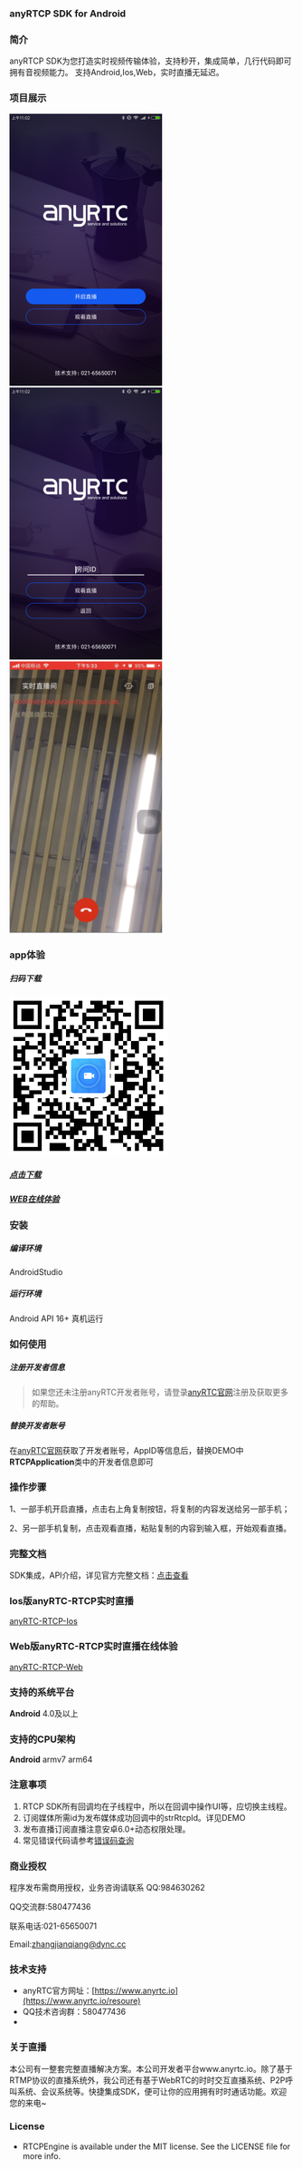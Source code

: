 ### anyRTCP SDK for Android
### 简介
anyRTCP SDK为您打造实时视频传输体验，支持秒开，集成简单，几行代码即可拥有音视频能力。
支持Android,Ios,Web，实时直播无延迟。

### 项目展示
![image](https://github.com/AnyRTC/anyRTC-RTCP-Android/blob/master/images/rtcp1.jpg)
![image](https://github.com/AnyRTC/anyRTC-RTCP-Android/blob/master/images/rtcp2.jpg)
![image](https://github.com/AnyRTC/anyRTC-RTCP-Android/blob/master/images/rtcp3.jpg)

### app体验

##### 扫码下载
![image](https://github.com/AnyRTC/anyRTC-RTCP-Android/blob/master/images/demo_qrcode.png)
##### [点击下载](https://www.pgyer.com/app/qrcode/anyrtc_rtcp1)
##### [WEB在线体验](https://www.anyrtc.cc/demo/rtcp)

### 安装

##### 编译环境

AndroidStudio

##### 运行环境

Android API 16+
真机运行

### 如何使用

##### 注册开发者信息

>如果您还未注册anyRTC开发者账号，请登录[anyRTC官网](http://www.anyrtc.io)注册及获取更多的帮助。

##### 替换开发者账号
在[anyRTC官网](http://www.anyrtc.io)获取了开发者账号，AppID等信息后，替换DEMO中
**RTCPApplication**类中的开发者信息即可

### 操作步骤

1、一部手机开启直播，点击右上角复制按钮，将复制的内容发送给另一部手机；

2、另一部手机复制，点击观看直播，粘贴复制的内容到输入框，开始观看直播。

### 完整文档
SDK集成，API介绍，详见官方完整文档：[点击查看](https://www.anyrtc.io/resoure)

### Ios版anyRTC-RTCP实时直播

[anyRTC-RTCP-Ios](https://github.com/AnyRTC/anyRTC-RTCP-iOS)

### Web版anyRTC-RTCP实时直播在线体验

[anyRTC-RTCP-Web](https://www.anyrtc.io/demo/rtcp)


### 支持的系统平台
**Android** 4.0及以上

### 支持的CPU架构
**Android** armv7 arm64  


### 注意事项
1. RTCP SDK所有回调均在子线程中，所以在回调中操作UI等，应切换主线程。
2. 订阅媒体所需id为发布媒体成功回调中的strRtcpId。详见DEMO
3. 发布直播订阅直播注意安卓6.0+动态权限处理。
4. 常见错误代码请参考[错误码查询](https://www.anyrtc.io/resoure)

### 商业授权
程序发布需商用授权，业务咨询请联系 QQ:984630262 

QQ交流群:580477436

联系电话:021-65650071

Email:zhangjianqiang@dync.cc

### 技术支持 
- anyRTC官方网址：[https://www.anyrtc.io](https://www.anyrtc.io/resoure)
- QQ技术咨询群：580477436
- 

### 关于直播

本公司有一整套完整直播解决方案。本公司开发者平台www.anyrtc.io。除了基于RTMP协议的直播系统外，我公司还有基于WebRTC的时时交互直播系统、P2P呼叫系统、会议系统等。快捷集成SDK，便可让你的应用拥有时时通话功能。欢迎您的来电~

### License

- RTCPEngine is available under the MIT license. See the LICENSE file for more info.





   



 

